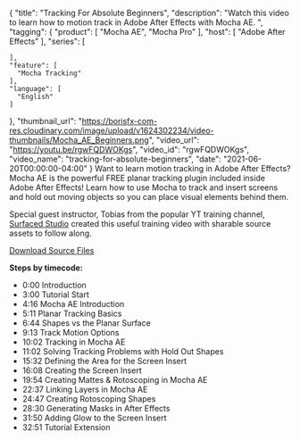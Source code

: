 {
  "title": "Tracking For Absolute Beginners",
  "description": "Watch this video to learn how to motion track in Adobe After Effects with Mocha AE. ",
  "tagging": {
    "product": [
      "Mocha AE",
      "Mocha Pro"
    ],
    "host": [
      "Adobe After Effects"
    ],
    "series": [

    ],
    "feature": [
      "Mocha Tracking"
    ],
    "language": [
      "English"
    ]
  },
  "thumbnail_url": "https://borisfx-com-res.cloudinary.com/image/upload/v1624302234/video-thumbnails/Mocha_AE_Beginners.png",
  "video_url": "https://youtu.be/rgwFQDWOKgs",
  "video_id": "rgwFQDWOKgs",
  "video_name": "tracking-for-absolute-beginners",
  "date": "2021-06-20T00:00:00-04:00"
}
Want to learn motion tracking in Adobe After Effects? Mocha AE is the powerful FREE planar tracking plugin included inside Adobe After Effects! Learn how to use Mocha to track and insert screens and hold out moving objects so you can place visual elements behind them. 

Special guest instructor, Tobias from the popular YT training channel, [Surfaced Studio](https://www.youtube.com/playlist?list=PLs2aOcA-EaLPvy7LBxsGFHrHhbhuCH4ww "Surfaced Studioi") created this useful training video with sharable source assets to follow along. 

[Download Source Files](https://www.surfacedstudio.com/tutorials/after-effects/mocha-ae-tracking-for-absolute-beginners-screen-inserts-rotoscoping/ "download source")

**Steps by timecode:**

* 0:00 Introduction
* 3:00 Tutorial Start
* 4:16 Mocha AE Introduction
* 5:11 Planar Tracking Basics
* 6:44 Shapes vs the Planar Surface
* 9:13 Track Motion Options
* 10:02 Tracking in Mocha AE
* 11:02 Solving Tracking Problems with Hold Out Shapes
* 15:32 Defining the Area for the Screen Insert
* 16:08 Creating the Screen Insert
* 19:54 Creating Mattes & Rotoscoping in Mocha AE
* 22:37 Linking Layers in Mocha AE
* 24:47 Creating Rotoscoping Shapes
* 28:30 Generating Masks in After Effects
* 31:50 Adding Glow to the Screen Insert
* 32:51 Tutorial Extension
